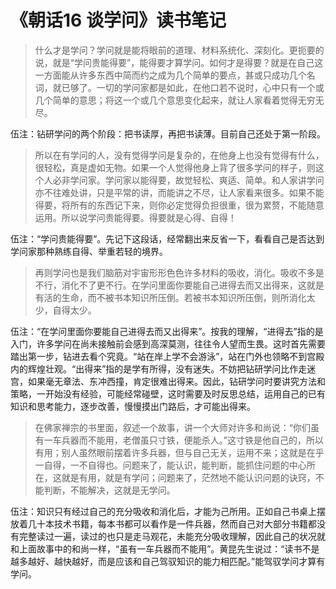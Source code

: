 # 《朝话16 谈学问》读书笔记

> 什么才是学问？学问就是能将眼前的道理、材料系统化、深刻化。更扼要的说，就是“学问贵能得要”，能得要才算学问。如何才是得要？就是在自己这一方面能从许多东西中简而约之成为几个简单的要点，甚或只成功几个名词，就已够了。一切的学问家都是如此，在他口若不说时，心中只有一个或几个简单的意思；将这一个或几个意思变化起来，就让人家看着觉得无穷无尽。

伍注：钻研学问的两个阶段：把书读厚，再把书读薄。目前自己还处于第一阶段。

> 所以在有学问的人，没有觉得学问是复杂的，在他身上也没有觉得有什么，很轻松，真是虚如无物。如果一个人觉得他身上背了很多学问的样子，则这个人必非学问家。学问家以能得要，故觉轻松、爽适、简单。和人家讲学问亦不往难处讲，只是平常的讲，而能讲之不尽，让人家看来很多。如果不能得要，将所有的东西记下来，则你必定觉得负担很重，很为累赘，不能随意运用。所以说学问贵能得要。得要就是心得、自得！

伍注：“学问贵能得要”。先记下这段话，经常翻出来反省一下，看看自己是否达到学问家那种熟练自得、举重若轻的境界。

> 再则学问也是我们脑筋对宇宙形形色色许多材料的吸收，消化。吸收不多是不行，消化不了更不行。在学问里面你要能自己进得去而又出得来，这就是有活的生命，而不被书本知识所压倒。若被书本知识所压倒，则所消化太少，自得太少。

伍注：“在学问里面你要能自己进得去而又出得来”。按我的理解，“进得去”指的是入门，许多学问在尚未接触前会感到高深莫测，往往令人望而生畏。这时首先需要踏出第一步，钻进去看个究竟。“站在岸上学不会游泳”，站在门外也领略不到宫殿内的辉煌壮观。“出得来”指的是学有所得，没有迷失。不妨把钻研学问比作走迷宫，如果毫无章法、东冲西撞，肯定很难出得来。因此，钻研学问时要讲究方法和策略，一开始没有经验，可能经常碰壁，这时需要及时反思总结，运用自己的已有知识和思考能力，逐步改善，慢慢摸出门路后，才可能出得来。

> 在佛家禅宗的书里面，叙述一个故事，讲一个大师对许多和尚说：“你们虽有一车兵器而不能用，老僧虽只寸铁，便能杀人。”这寸铁是他自己的，所以有用；别人虽然眼前摆着许多兵器，但与自己无关，运用不来；这就是在乎一自得，一不自得也。问题来了，能认识，能判断，能抓住问题的中心所在，这就是有用，就是有学问；问题来了，茫然地不能认识问题的诀窍，不能判断，不能解决，这就是无学问。

伍注：知识只有经过自己的充分吸收和消化后，才能为己所用。正如自己书桌上摆放着几十本技术书籍，每本书都可以看作是一件兵器，然而自己对大部分书籍都没有完整读过一遍，读过的也只是走马观花，未能充分吸收理解，因此自己的状况就和上面故事中的和尚一样，“虽有一车兵器而不能用”。黄昆先生说过：“读书不是越多越好、越快越好，而是应该和自己驾驭知识的能力相匹配。”能驾驭学问才算有学问。
